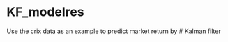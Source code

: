 # KF_modelres
Use the crix data as an example to predict market return by #              Kalman filter
